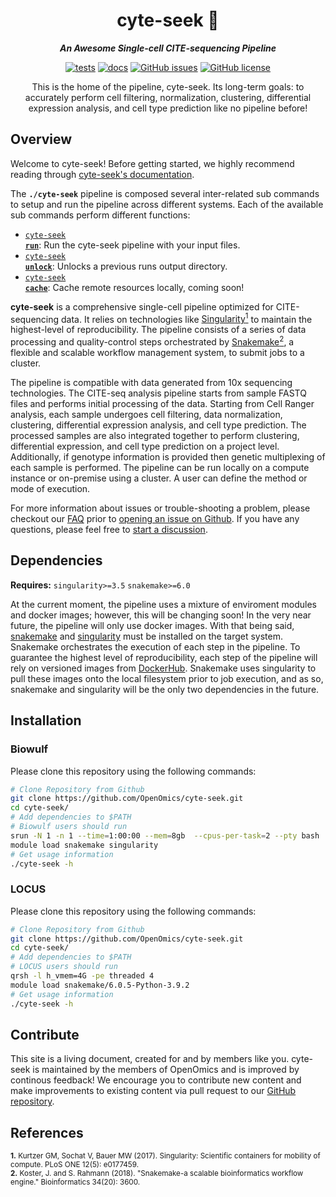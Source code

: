 <div align="center">
   
  <h1>cyte-seek 🔬</h1>
  
  **_An Awesome Single-cell CITE-sequencing Pipeline_**

  [![tests](https://github.com/OpenOmics/cyte-seek/workflows/tests/badge.svg)](https://github.com/OpenOmics/cyte-seek/actions/workflows/main.yaml) [![docs](https://github.com/OpenOmics/cyte-seek/workflows/docs/badge.svg)](https://github.com/OpenOmics/cyte-seek/actions/workflows/docs.yml) [![GitHub issues](https://img.shields.io/github/issues/OpenOmics/cyte-seek?color=brightgreen)](https://github.com/OpenOmics/cyte-seek/issues) [![GitHub license](https://img.shields.io/github/license/OpenOmics/cyte-seek)](https://github.com/OpenOmics/cyte-seek/blob/main/LICENSE)  
  
  This is the home of the pipeline, cyte-seek. Its long-term goals: to accurately perform cell filtering, normalization, clustering, differential expression analysis, and cell type prediction like no pipeline before!
</div> 


## Overview
Welcome to cyte-seek! Before getting started, we highly recommend reading through [cyte-seek's documentation](https://openomics.github.io/cyte-seek/).

The **`./cyte-seek`** pipeline is composed several inter-related sub commands to setup and run the pipeline across different systems. Each of the available sub commands perform different functions: 

 * [<code>cyte-seek <b>run</b></code>](https://openomics.github.io/cyte-seek/usage/run/): Run the cyte-seek pipeline with your input files.
 * [<code>cyte-seek <b>unlock</b></code>](https://openomics.github.io/cyte-seek/usage/unlock/): Unlocks a previous runs output directory.
 * [<code>cyte-seek <b>cache</b></code>](https://openomics.github.io/cyte-seek/usage/cache/): Cache remote resources locally, coming soon!


**cyte-seek** is a comprehensive single-cell pipeline optimized for CITE-sequencing data. It relies on technologies like [Singularity<sup>1</sup>](https://singularity.lbl.gov/) to maintain the highest-level of reproducibility. The pipeline consists of a series of data processing and quality-control steps orchestrated by [Snakemake<sup>2</sup>](https://snakemake.readthedocs.io/en/stable/), a flexible and scalable workflow management system, to submit jobs to a cluster.

The pipeline is compatible with data generated from 10x sequencing technologies. The CITE-seq analysis pipeline starts from sample FASTQ files and performs initial processing of the data. Starting from Cell Ranger analysis, each sample undergoes cell filtering, data normalization, clustering, differential expression analysis, and cell type prediction. The processed samples are also integrated together to perform clustering, differential expression, and cell type prediction on a project level. Additionally, if genotype information is provided then genetic multiplexing of each sample is performed. The pipeline can be run locally on a compute instance or on-premise using a cluster. A user can define the method or mode of execution. 

For more information about issues or trouble-shooting a problem, please checkout our [FAQ](https://openomics.github.io/cyte-seek/faq/questions/) prior to [opening an issue on Github](https://github.com/OpenOmics/cyte-seek/issues). If you have any questions, please feel free to [start a discussion](https://github.com/OpenOmics/cyte-seek/discussions).

## Dependencies
**Requires:** `singularity>=3.5`  `snakemake>=6.0`

At the current moment, the pipeline uses a mixture of enviroment modules and docker images; however, this will be changing soon! In the very near future, the pipeline will only use docker images. With that being said, [snakemake](https://snakemake.readthedocs.io/en/stable/getting_started/installation.html) and [singularity](https://singularity.lbl.gov/all-releases) must be installed on the target system. Snakemake orchestrates the execution of each step in the pipeline. To guarantee the highest level of reproducibility, each step of the pipeline will rely on versioned images from [DockerHub](https://hub.docker.com/orgs/nciccbr/repositories). Snakemake uses singularity to pull these images onto the local filesystem prior to job execution, and as so, snakemake and singularity will be the only two dependencies in the future.

## Installation

### Biowulf
Please clone this repository using the following commands:
```bash
# Clone Repository from Github
git clone https://github.com/OpenOmics/cyte-seek.git
cd cyte-seek/
# Add dependencies to $PATH
# Biowulf users should run
srun -N 1 -n 1 --time=1:00:00 --mem=8gb  --cpus-per-task=2 --pty bash
module load snakemake singularity
# Get usage information
./cyte-seek -h
```

### LOCUS
Please clone this repository using the following commands:
```bash
# Clone Repository from Github
git clone https://github.com/OpenOmics/cyte-seek.git
cd cyte-seek/
# Add dependencies to $PATH
# LOCUS users should run
qrsh -l h_vmem=4G -pe threaded 4
module load snakemake/6.0.5-Python-3.9.2
# Get usage information
./cyte-seek -h
```

## Contribute 

This site is a living document, created for and by members like you. cyte-seek is maintained by the members of OpenOmics and is improved by continous feedback! We encourage you to contribute new content and make improvements to existing content via pull request to our [GitHub repository](https://github.com/OpenOmics/cyte-seek).

## References
<sup>**1.**  Kurtzer GM, Sochat V, Bauer MW (2017). Singularity: Scientific containers for mobility of compute. PLoS ONE 12(5): e0177459.</sup>  
<sup>**2.**  Koster, J. and S. Rahmann (2018). "Snakemake-a scalable bioinformatics workflow engine." Bioinformatics 34(20): 3600.</sup>  
